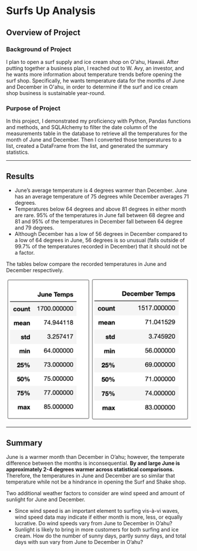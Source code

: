 # Surfs Up Analysis
## Overview of Project
### Background of Project
I plan to open a surf supply and ice cream shop on O'ahu, Hawaii. After putting together a business plan, I reached out to W. Avy, an investor, and he wants more information about temperature trends before opening the surf shop. Specifically, he wants temperature data for the months of June and December in O'ahu, in order to determine if the surf and ice cream shop business is sustainable year-round.
### Purpose of Project
In this project, I demonstrated my proficiency with Python, Pandas functions and methods, and SQLAlchemy to filter the date column of the measurements table in the database to retrieve all the temperatures for the month of June and December. Then I converted those temperatures to a list, created a DataFrame from the list, and generated the summary statistics. 

---
## Results
* June’s average temperature is 4 degrees warmer than December. June has an average temperature of 75 degrees while December averages 71 degrees. 
* Temperatures below 64 degrees and above 81 degrees in either month are rare. 95% of the temperatures in June fall between 68 degree and 81 and 95% of the temperatures in December fall between 64 degree and 79 degrees. 
* Although December has a low of 56 degrees in December compared to a low of 64 degrees in June, 56 degrees is so unusual (falls outside of 99.7% of the temperatures recorded in December) that it should not be a factor.  
 
The tables below compare the recorded temperatures in June and December respectively. 


![temps_tables](temps_tables.png) 

---
## Summary 
June is a warmer month than December in O’ahu; however, the temperate difference between the months is inconsequential.  **By and large June is approximately 2-4 degrees warmer across statistical comparisons.** Therefore, the temperatures in June and December are so similar that temperature while not be a hindrance in opening the Surf and Shake shop. 

Two additional weather factors to consider are wind speed and amount of sunlight for June and December. 
* Since wind speed is an important element to surfing vis-à-vi waves, wind speed data may indicate if either month is more, less, or equally lucrative.  Do wind speeds vary from June to December in O’ahu?
* Sunlight is likely to bring in more customers for both surfing and ice cream. How do the number of sunny days, partly sunny days, and total days with sun vary from June to December in O’ahu?







